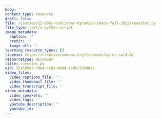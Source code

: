 ```yaml
---
body: ''
content_type: resource
draft: false
file: /courses/12-006j-nonlinear-dynamics-chaos-fall-2022/roessler.py
file_type: text/x-python-script
image_metadata:
  caption: ''
  credit: ''
  image-alt: ''
learning_resource_types: []
license: https://creativecommons.org/licenses/by-nc-sa/4.0/
resourcetype: Document
title: roessler.py
uid: 5b169583-78b4-4c69-8bdd-12d5c550482e
video_files:
  video_captions_file: ''
  video_thumbnail_file: ''
  video_transcript_file: ''
video_metadata:
  video_speakers: ''
  video_tags: ''
  youtube_description: ''
  youtube_id: ''
---
```

